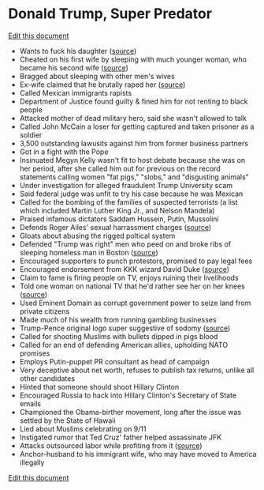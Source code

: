 # Donald Trump, Super Predator

[Edit this document](https://github.com/dsernst/trump-superpredator/edit/master/README.md)

- Wants to fuck his daughter ([source](http://www.mediaite.com/online/donald-trump-wont-stop-joking-about-banging-his-daughter/))
- Cheated on his first wife by sleeping with much younger woman, who became his second wife ([source](http://www.vanityfair.com/magazine/2015/07/donald-ivana-trump-divorce-prenup-marie-brenner))
- Bragged about sleeping with other men's wives
- Ex-wife claimed that he brutally raped her ([source](http://gawker.com/the-time-donald-trumps-ex-wife-accused-him-of-brutally-1721129617))
- Called Mexican immigrants rapists
- Department of Justice found guilty & fined him for not renting to black people
- Attacked mother of dead military hero, said she wasn't allowed to talk
- Called John McCain a loser for getting captured and taken prisoner as a soldier
- 3,500 outstanding lawusits against him from former business partners
- Got in a fight with the Pope
- Insinuated Megyn Kelly wasn't fit to host debate because she was on her period, after she called him out for previous on the record statements calling women "fat pigs," "slobs," and "disgusting animals"
- Under investigation for alleged fraudulent Trump University scam
- Said federal judge was unfit to try his case because he was Mexican
- Called for the bombing of the families of suspected terrorists (a list which included Martin Luther King Jr., and Nelson Mandela)
- Praised infamous dictators Saddam Hussein, Putin, Mussolini
- Defends Roger Ailes' sexual harrassment charges ([source](http://www.thedailybeast.com/articles/2016/07/24/trump-s-indefensible-defense-of-roger-ailes-sexual-harassment.html))
- Gloats about abusing the rigged poltical system
- Defended "Trump was right" men who peed on and broke ribs of sleeping homeless man in Boston ([source](https://www.bostonglobe.com/metro/2015/08/20/after-two-brothers-allegedly-beat-homeless-man-one-them-admiringly-quote-donald-trump-deporting-illegals/I4NXR3Dr7litLi2NB4f9TN/story.html))
- Encouraged supporters to punch protestors, promised to pay legal fees
- Encouraged endorsement from KKK wizard David Duke ([source](http://www.factcheck.org/2016/03/trumps-david-duke-amnesia/))
- Claim to fame is firing people on TV, enjoys ruining their livelihoods
- Told one woman on national TV that he'd rather see her on her knees ([source](https://www.youtube.com/watch?v=urReg9O6MwA))
- Used Eminent Domain as corrupt government power to seize land from private citizens
- Made much of his wealth from running gambling businesses
- Trump-Pence original logo super suggestive of sodomy ([source](https://www.google.com/search?q=trump+pence+logo&tbm=isch))
- Called for shooting Muslims with bullets dipped in pigs blood
- Called for an end of defending American allies, upholding NATO promises
- Employs Putin-puppet PR consultant as head of campaign
- Very deceptive about net worth, refuses to publish tax returns, unlike all other candidates
- Hinted that someone should shoot Hillary Clinton
- Encouraged Russia to hack into Hillary Clinton's Secretary of State emails
- Championed the Obama-birther movement, long after the issue was settled by the State of Hawaii
- Lied about Muslims celebrating on 9/11
- Instigated rumor that Ted Cruz' father helped assassinate JFK
- Attacks outsourced labor while profiting from it ([source](http://www.pbs.org/newshour/making-sense/column-trumps-outrage-over-outsourcing-doesnt-apply-to-his-own-merchandise/))
- Anchor-husband to his immigrant wife, who may have moved to America illegally

[Edit this document](https://github.com/dsernst/trump-superpredator/edit/master/README.md)
